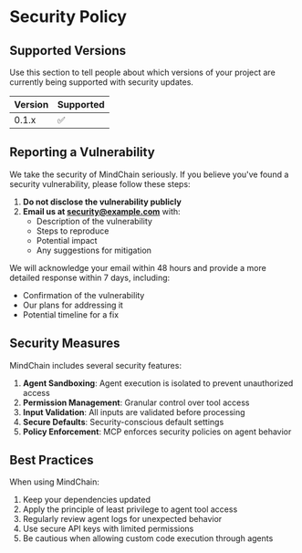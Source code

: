# Security Policy

## Supported Versions

Use this section to tell people about which versions of your project are
currently being supported with security updates.

| Version | Supported          |
| ------- | ------------------ |
| 0.1.x   | :white_check_mark: |

## Reporting a Vulnerability

We take the security of MindChain seriously. If you believe you've found a security vulnerability, please follow these steps:

1. **Do not disclose the vulnerability publicly**
2. **Email us at [security@example.com](mailto:security@example.com)** with:
   - Description of the vulnerability
   - Steps to reproduce
   - Potential impact
   - Any suggestions for mitigation

We will acknowledge your email within 48 hours and provide a more detailed response within 7 days, including:
- Confirmation of the vulnerability
- Our plans for addressing it
- Potential timeline for a fix

## Security Measures

MindChain includes several security features:

1. **Agent Sandboxing**: Agent execution is isolated to prevent unauthorized access
2. **Permission Management**: Granular control over tool access
3. **Input Validation**: All inputs are validated before processing
4. **Secure Defaults**: Security-conscious default settings
5. **Policy Enforcement**: MCP enforces security policies on agent behavior

## Best Practices

When using MindChain:

1. Keep your dependencies updated
2. Apply the principle of least privilege to agent tool access
3. Regularly review agent logs for unexpected behavior
4. Use secure API keys with limited permissions
5. Be cautious when allowing custom code execution through agents
